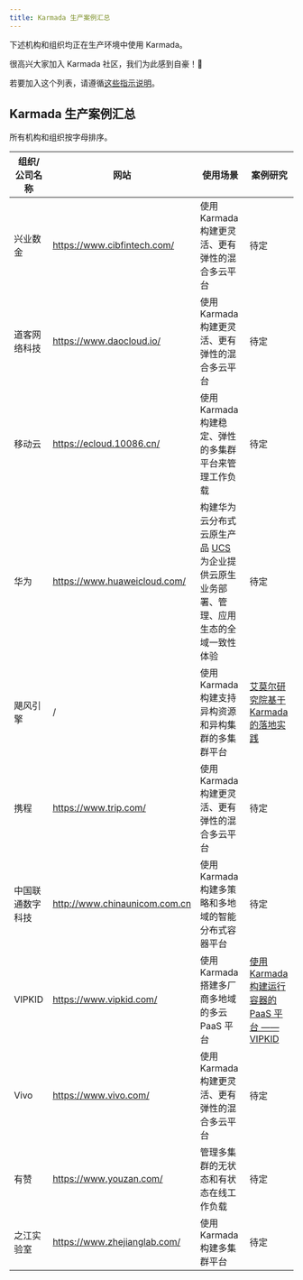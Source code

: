 ```yaml
---
title: Karmada 生产案例汇总
---
```

下述机构和组织均正在生产环境中使用 Karmada。

很高兴大家加入 Karmada 社区，我们为此感到自豪！💖

若要加入这个列表，请遵循[这些指示说明](https://github.com/karmada-io/website/tree/main/adopters/README.md)。

## Karmada 生产案例汇总

所有机构和组织按字母排序。


| 组织/公司名称  | 网站                        | 使用场景                                                     | 案例研究                          |
|---------------|-----------------------------|-------------------------------------------------------------|----------------------------------|
| 兴业数金            | https://www.cibfintech.com/   | 使用 Karmada 构建更灵活、更有弹性的混合多云平台         | 待定                          |
| 道客网络科技         | https://www.daocloud.io/      | 使用 Karmada 构建更灵活、更有弹性的混合多云平台         | 待定                               |
| 移动云               | https://ecloud.10086.cn/      | 使用 Karmada 构建稳定、弹性的多集群平台来管理工作负载   | 待定                               |
| 华为                 | https://www.huaweicloud.com/  | 构建华为云分布式云原生产品 [UCS](https://www.huaweicloud.com/product/ucs.html) 为企业提供云原生业务部署、管理、应用生态的全域一致性体验 | 待定          |
| 飓风引擎        | /                         | 使用 Karmada 构建支持异构资源和异构集群的多集群平台        | [艾莫尔研究院基于 Karmada 的落地实践](ci123.md)     |
| 携程                  | https://www.trip.com/         | 使用 Karmada 构建更灵活、更有弹性的混合多云平台            | 待定                                               |
| 中国联通数字科技       | http://www.chinaunicom.com.cn | 使用 Karmada 构建多策略和多地域的智能分布式容器平台        | 待定                                            |
| VIPKID               | https://www.vipkid.com/       | 使用 Karmada 搭建多厂商多地域的多云 PaaS 平台              | [使用 Karmada 构建运行容器的 PaaS 平台 —— VIPKID](vipkid.md) |
| Vivo                 | https://www.vivo.com/         | 使用 Karmada 构建更灵活、更有弹性的混合多云平台             | 待定                                              |
| 有赞                 | https://www.youzan.com/       | 管理多集群的无状态和有状态在线工作负载                        | 待定                                        |
| 之江实验室            | https://www.zhejianglab.com/  | 使用 Karmada 构建多集群平台                           | 待定                                          |
